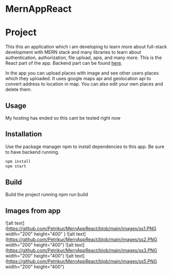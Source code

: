 # MernAppReact

# Project

This this an application which i am developing to learn more about full-stack development with MERN stack and many libraries to learn about authentication, authorization, file upload, apis, and many more.
This is the React part of the app. Backend part can be found [here](https://github.com/Petrikur/MernAppBackend).

In the app you can upload places with image and see other users places which they uploaded. It uses google maps api and geolocation api to convert address to location in map.
You can also edit your own places and delete them.

## Usage

My hosting has ended so this cant be tested right now

## Installation

Use the package manager npm to install dependencies to this app. Be sure to have backend running.

```bash
npm install 
npm start
```

## Build
Build the project running npm run build

## Images from app

![alt text](https://github.com/Petrikur/MernAppReact/blob/main/images/ss1.PNG width="200" height="400" )
![alt text](https://github.com/Petrikur/MernAppReact/blob/main/images/ss2.PNG width="200" height="400")
![alt text](https://github.com/Petrikur/MernAppReact/blob/main/images/ss3.PNG width="200" height="400")
![alt text](https://github.com/Petrikur/MernAppReact/blob/main/images/ss5.PNG width="200" height="400")



